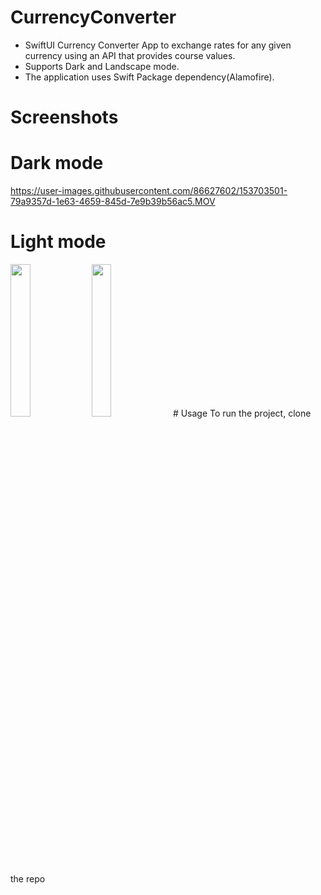 # CurrencyConverter
- SwiftUI Currency Converter App to exchange rates for any given currency using an API that provides course values.
- Supports Dark and Landscape mode.
- The application uses Swift Package dependency(Alamofire).
# Screenshots

# Dark mode

https://user-images.githubusercontent.com/86627602/153703501-79a9357d-1e63-4659-845d-7e9b39b56ac5.MOV


# Light mode

<img src="https://user-images.githubusercontent.com/86627602/153703389-9808f70e-13bd-4dab-ad71-6102b536bea6.PNG" width=25% height=25%>

<img src="https://user-images.githubusercontent.com/86627602/153703396-7feaae8a-6822-4ae6-85f3-af5f5a249581.PNG" width=25% height=25%>
# Usage
To run the project, clone the repo
